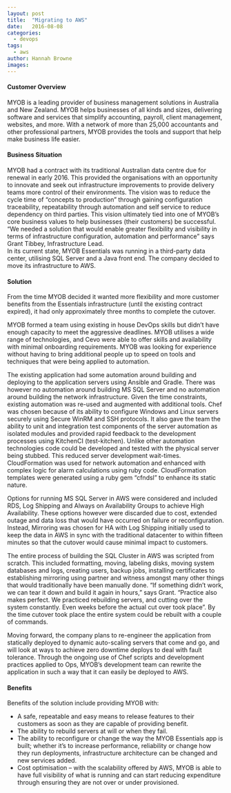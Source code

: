 ```yaml
---
layout: post
title:  "Migrating to AWS"
date:   2016-08-08
categories:
  - devops
tags:
  - aws
author: Hannah Browne
images:
---
```


#### Customer Overview
MYOB is a leading provider of business management solutions in Australia and New Zealand. MYOB helps businesses of all kinds and sizes, delivering software and services that simplify accounting, payroll, client management, websites, and more. With a network of more than 25,000 accountants and other professional partners, MYOB provides the tools and support that help make business life easier.

#### Business Situation
MYOB had a contract with its traditional Australian data centre due for renewal in early 2016. This provided the organisations with an opportunity to innovate and seek out infrastructure improvements to provide delivery teams more control of their environments. The vision was to reduce the cycle time of “concepts to production” through gaining configuration traceability, repeatability through automation and self service to reduce dependency on third parties. This vision ultimately tied into one of MYOB’s core business values to help businesses (their customers) be successful. “We needed a solution that would enable greater flexibility and visibility in terms of infrastructure configuration, automation and performance” says Grant Tibbey, Infrastructure Lead.   
In its current state, MYOB Essentials was running in a third-party data center, utilising SQL Server and a Java front end. The company decided to move its infrastructure to AWS. 


#### Solution

From the time MYOB decided it wanted more flexibility and more customer benefits from the Essentials infrastructure (until the existing contract expired), it had only approximately three months to complete the cutover.  

MYOB formed a team using existing in house DevOps skills but didn’t have enough capacity to meet the aggressive deadlines. MYOB utilises a wide range of technologies, and Cevo were able to offer skills and availability with minimal onboarding requirements. MYOB was looking for experience without having to bring additional people up to speed on tools and techniques that were being applied to automation. 

The existing application had some automation around building and deploying to the application servers using Ansible and Gradle. There was however no automation around building MS SQL Server and no automation around building the network infrastructure. Given the time constraints, existing automation was re-used and augmented with additional tools. Chef was chosen because of its ability to configure Windows and Linux servers securely using Secure WinRM and SSH protocols. It also gave the team the ability to unit and integration test components of the server automation as isolated modules and provided rapid feedback to the development processes using KitchenCI (test-kitchen). Unlike other automation technologies code could be developed and tested with the physical server being stubbed. This reduced server development wait-times. CloudFormation was used for network automation and enhanced with complex logic for alarm calculations using ruby code. CloudFormation templates were generated using a ruby gem “cfndsl” to enhance its static nature.   

Options for running MS SQL Server in AWS were considered and included RDS, Log Shipping and Always on Availability Groups to achieve High Availability. These options however were discarded due to cost, extended outage and data loss that would have occurred on failure or reconfiguration. Instead, Mirroring was chosen for HA with Log Shipping initially used to keep the data in AWS in sync with the traditional datacenter to within fifteen minutes so that the cutover would cause minimal impact to customers.  

The entire process of building the SQL Cluster in AWS was scripted from scratch. This included formatting, moving, labeling disks, moving system databases and logs, creating users, backup jobs, installing certificates to establishing mirroring using partner and witness amongst many other things that would traditionally have been manually done. “If something didn’t work, we can tear it down and build it again in hours,” says Grant. “Practice also makes perfect. We practiced rebuilding servers, and cutting over the system constantly. Even weeks before the actual cut over took place”. By the time cutover took place the entire system could be rebuilt with a couple of commands.

Moving forward, the company plans to re-engineer the application from statically deployed to dynamic auto-scaling servers that come and go, and will look at ways to achieve zero downtime deploys to deal with fault tolerance.  Through the ongoing use of Chef scripts and development practices applied to Ops, MYOB’s development team can rewrite the application in such a way that it can easily be deployed to AWS.


#### Benefits

Benefits of the solution include providing MYOB with: 

* A safe, repeatable and easy means to release features to their customers as soon as they are capable of providing benefit.
* The ability to rebuild servers at will or when they fail.
* The ability to reconfigure or change the way the MYOB Essentials app is built; whether it’s to increase performance, reliability or change how they run deployments, infrastructure architecture can be changed and new services added.
* Cost optimisation – with the scalability offered by AWS, MYOB is able to have full visibility of what is running and can start reducing expenditure through ensuring they are not over or under provisioned.  
